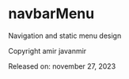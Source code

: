 # navbarMenu
Navigation and static menu design

Copyright amir javanmir

Released on: november 27, 2023
